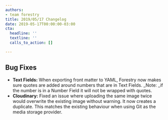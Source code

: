 ```yaml
---
authors:
- team forestry
title: 2019/05/17 Changelog
date: 2019-05-17T00:00:00-03:00
cta:
  headline: ''
  textline: ''
  calls_to_action: []

---
```

## Bug Fixes

* **Text Fields:** When exporting front matter to YAML, Forestry now makes sure quotes are added around numbers that are in Text Fields. _Note: _if the number is in a Number Field it will not be wrapped with quotes.
* **Cloudinary:** Fixed an issue where uploading the same image twice would overwrite the existing image without warning. It now creates a duplicate. This matches the existing behaviour when using Git as the media storage provider.